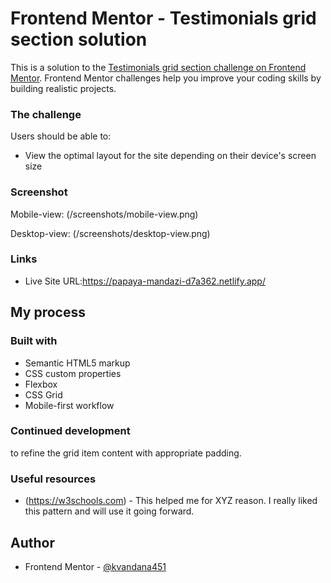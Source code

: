 # Frontend Mentor - Testimonials grid section solution

This is a solution to the [Testimonials grid section challenge on Frontend Mentor](https://www.frontendmentor.io/challenges/testimonials-grid-section-Nnw6J7Un7). Frontend Mentor challenges help you improve your coding skills by building realistic projects. 



### The challenge

Users should be able to:

- View the optimal layout for the site depending on their device's screen size

### Screenshot

Mobile-view:
(/screenshots/mobile-view.png)

Desktop-view:
(/screenshots/desktop-view.png)

### Links

- Live Site URL:https://papaya-mandazi-d7a362.netlify.app/

## My process

### Built with

- Semantic HTML5 markup
- CSS custom properties
- Flexbox
- CSS Grid
- Mobile-first workflow


### Continued development
to refine the grid item content with appropriate padding.


### Useful resources

- (https://w3schools.com) - This helped me for XYZ reason. I really liked this pattern and will use it going forward.



## Author


- Frontend Mentor - [@kvandana451](https://www.frontendmentor.io/profile/@kvandana451)




